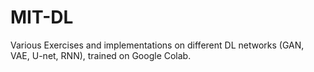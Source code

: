 # MIT-DL
Various Exercises and implementations on different DL networks  (GAN, VAE, U-net, RNN), trained on Google Colab. 

